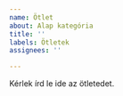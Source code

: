 ```yaml
---
name: Ötlet
about: Alap kategória
title: ''
labels: Ötletek
assignees: ''

---
```


Kérlek írd le ide az ötletedet.
